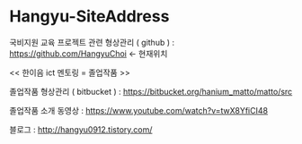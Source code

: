 # Hangyu-SiteAddress


국비지원 교육 프로젝트 관련 형상관리 ( github ) : https://github.com/HangyuChoi    <- 현재위치


<< 한이음 ict 멘토링 = 졸업작품 >>

졸업작품 형상관리 ( bitbucket ) : https://bitbucket.org/hanium_matto/matto/src

졸업작품 소개 동영상 : https://www.youtube.com/watch?v=twX8YfiCI48

블로그 : http://hangyu0912.tistory.com/
